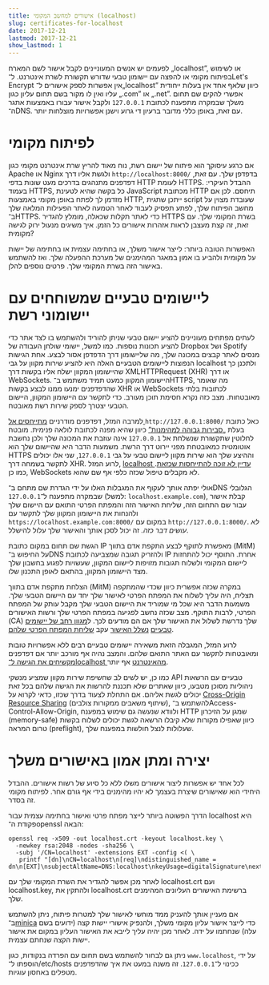 ```yaml
---
title: אישורים למחשב המקומי (localhost)
slug: certificates-for-localhost
date: 2017-12-21
lastmod: 2017-12-21
show_lastmod: 1
---
```



לפעמים יש אנשים המעוניינים לקבל אישור לשם המארח „localhost”, או לשימוש בפיתוח מקומי או להפצה עם יישומון טבעי שדורש תקשורת לשרת אינטרנט. ל־Let's Encrypt אין אפשרות לספק אישורים ל־„localhost” כיוון שלאף אחד אין בעלות ייחודית עליו ואין לו מקור בשם תחום עליון כגון „‎.com” או „‎.net”. אפשרי להקים שם תחום משלך שבמקרה מתפענח לכתובת `127.0.0.1` ולקבל אישור עבורו באמצעות אתגר ה־DNS. עם זאת, באופן כללי מדובר ברעיון די גרוע וישנן אפשרויות מוצלחות יותר.

# לפיתוח מקומי

אם כרגע עיסוקך הוא פיתוח של יישום רשת, נוח מאוד להריץ שרת אינטרנט מקומי כגון Apache או Nginx ולגשת אליו דרך `http://localhost:8000/‎` בדפדפן שלך. עם זאת, דפדפנים מתנהגים בדרכים מעט שונות בדפי HTTP לעומת HTTPS. ההבדל העיקרי: בעמוד HTTPS, כל בקשה שהיא לטעינת JavaScript מכתובת HTTP תיחסם. לכן אם מזדמן לך לפתח באופן מקומי באמצעות HTTP, ייתכן שתגית script שעובדת מצוין על מחשב הפיתוח שלך, לפתע תפסיק לעבוד לאחר הטמעה לאתר הפעילות המלאה שלך ב־HTTPS. כדי לאתר תקלות שכאלה, מומלץ להגדיר HTTPS בשרת המקומי שלך. עם זאת, זה קצת מעצבן לראות אזהרות אישורים כל הזמן. איך משיגים מנעול ירוק לגישה מקומית?

האפשרות הטובה ביותר: לייצר אישור משלך, או בחתימה עצמית או בחתימה של יישות על מקומית ולהביע בו אמון במאגר המהימנים של מערכת ההפעלה שלך. ואז להשתמש באישור הזה בשרת המקומי שלך. פרטים נוספים להלן.

# ליישומים טבעיים שמשוחחים עם יישומוני רשת

לעתים מפתחים מעוניינים להציע יישום טבעי שניתן להוריד ולהשתמש בו לצד אתר כדי להציע תכונות נוספות. כמו למשל, יישומי שולחן העבודה של Dropbox ושל Spotify מנסים לאתר קבצים במכונה שלך, מה שליישומון דרך הדפדפן אסור לבצע. אחת הגישות הנפוצות ליישומים הטבעיים האלה היא להציע שירות מקוון על גבי localhost ולתכנן כך שהיישומון המקוון ישלח אליו בקשות דרך XMLHTTPRequest (XHR) או דרך WebSockets. היישומון המקוון כמעט תמיד משתמש ב־HTTPS, מה שאומר שהדפדפנים ימנעו ממנו לבצע בקשות XHR או WebSockets לכתובות בלתי מאובטחות. מצב כזה נקרא חסימת תוכן מעורב. כדי לתקשר עם היישומון המקוון, היישום הטבעי יצטרך לספק שירות רשת מאובטח.

למרבה המזל, דפדפנים מודרניים [מתייחסים אל ][mcb-localhost] `http://127.0.0.1:8000/‎` כאל כתובת בעלת [„סבירות גבוהה למהימנות”][secure-contexts] כיוון שהיא מפנה לכתובת לולאה פנימית. מובטח לחלוטין שתקשורת שנשלחת אל `127.0.0.1` אינה עוזבת את המכונה שלך ולכן נחשבת אוטומטית כמאובטחת מפני יירוט דרך הרשת. משמעות הדבר היא שהיישום שלך הוא HTTPS וההיצע שלך הוא שירות מקוון ליישום טבעי על גבי `127.0.0.1`, שני אלו יכולים לתקשר בשמחה דרך XHR. לרוע המזל, [localhost עדיין לא זוכה להתייחסות שכזאת][let-localhost]. כמו כן, WebSockets לא מקבלים טיפול שכזה כלפי אף שם שהוא.

אולי יפתה אותך לעקוף את המגבלות האלו על ידי הגדרת שם מתחם ב־DNS הגלובלי שבמקרה מתפענח ל־`127.0.0.1` (למשל: `localhost.example.com`), קבלת אישור עבור שם התחום הזה, שליחת האישור הזה והמפתח הפרטי התואם עם היישום שלך ולהנחות את היישומון המקוון שלך לתקשר עם `https://localhost.example.com:8000/‎` במקום עם `http://127.0.0.1:8000/‎`. *לא עושים דבר כזה.* זה יכול לסכן אותך והאישור שלך עלול להישלל.

הגשת שם תחום במקום כתובת IP מאפשרת לתוקף לבצע התקפת אדם בתווך (MitM) על החיפוש ב־DNS ולהזריק תגובה שמצביעה לכתובת IP אחרת. התוסף יכול להתחזות ליישום המקומי ולשלוח תגובות מזויפות ליישום המקוון, שעשויות לפגוע בחשבון שלך מצד היישומון המקוון, בהתאם לאופן התכנון שלו.

הצלחת מתקפת אדם בתווך (MitM) במקרה שכזה אפשרית כיוון שכדי שהמתקפה תצליח, היה עליך לשלוח את המפתח הפרטי לאישור שלך יחד עם היישום הטבעי שלך. משמעות הדבר היא שכל מי שמוריד את היישום הטבעי שלך מקבל עותק של המפתח הפרטי, לרבות התוקף. מצב שכזה נחשב לפגיעה במפתח הפרטי שלך ורשות האישורים (CA) שלך נדרשת לשלול את האישור שלך אם הם מודעים לכך. ל[מגוון רחב של יישומים טבעיים][mdsp1] [נשלל האישור][mdsp2] עקב [שליחת המפתח הפרטי שלהם][mdsp3].

לרוע המזל, המגבלה הזאת משאירה יישומים טבעיים רבים ללא אפשרויות טובות ומאובטחות לתקשר עם האתר התואם שלהם. והמצב נהיה אף מורכב יותר אם דפדפנים [מקשיחים את הגישה ל־localhost מהאינטרנט][tighten-access] אף יותר.

כמו כן, יש לשים לב שחשיפת שירות מקוון שמציע מנשקי API טבעיים עם הרשאות ניהוליות מסוכן מטבעו, כיוון שאתרים שלא תכננת להרשות את הגישה שלהם בכל זאת יכולים לגשת אליהם. אם התחלת לצעוד בדרך שכזו, כדאי לקרוא על [Cross-Origin Resource Sharing][cors] (שיתוף משאבים ממקורות צולבים), להשתמש ב־Access-Control-Allow-Origin, ולוודא שנעשה גם שימוש במפענח HTTP שמגן על הזיכרון (memory-safe) כיוון שאפילו מקורות שלא קיבלו הרשאה לגשת יכולים לשלוח בקשות טרום המראה (preflight), שעלולות לנצל חולשות במפענח שלך.

# יצירה ומתן אמון באישורים משלך

לכל אחד יש אפשרות ליצור אישורים משלו ללא כל סיוע של רשות אישורים. ההבדל היחידי הוא שאישורים שיצרת בעצמך לא יהיו מהימנים בידי אף גורם אחר. לפיתוח מקומי זה בסדר.

הדרך הפשוטה ביותר לייצר מפתח פרטי ואישור בחתימה עצמית עבור localhost היא פקודת ה־openssl הבאה:

    openssl req -x509 -out localhost.crt -keyout localhost.key \
      -newkey rsa:2048 -nodes -sha256 \
      -subj '/CN=localhost' -extensions EXT -config <( \
       printf "[dn]\nCN=localhost\n[req]\ndistinguished_name = dn\n[EXT]\nsubjectAltName=DNS:localhost\nkeyUsage=digitalSignature\nextendedKeyUsage=serverAuth")

לאחר מכן אפשר להגדיר את השרת המקומי שלך עם localhost.crt ועם localhost.key, ולהתקין את localhost.crt ברשימת האישורים העליונים המהימנים שלך.

אם מעניין אותך להעניק ממד מוחשי לאישור שלך למטרות פיתוח, ניתן להשתמש ב־[minica][minica] כדי לייצר אישור עליון מקומי משלך, ולהנפיק אישורי יישות קצה (ידועים בשם עלה) שנחתמו על ידה. לאחר מכן יהיה עליך לייבא את האישור העליון במקום את אישור יישות הקצה שנחתם עצמית.

ניתן גם לבחור להשתמש בשם תחום עם הפרדה בנקודות, כגון `www.localhost`, על ידי הוספתו ל־‎/etc/hosts ככינוי ל־`127.0.0.1`. זה משנה במעט את איך שהדפדפנים מטפלים באחסון עוגיות.

[mcb-localhost]: https://bugs.chromium.org/p/chromium/issues/detail?id=607878
[secure-contexts]: https://www.w3.org/TR/secure-contexts/#is-origin-trustworthy
[let-localhost]: https://tools.ietf.org/html/draft-ietf-dnsop-let-localhost-be-localhost-02
[mdsp1]: https://groups.google.com/d/msg/mozilla.dev.security.policy/eV89JXcsBC0/wsj5zpbbAQAJ
[mdsp2]: https://groups.google.com/d/msg/mozilla.dev.security.policy/T6emeoE-lCU/-k-A2dEdAQAJ
[mdsp3]: https://groups.google.com/d/msg/mozilla.dev.security.policy/pk039T_wPrI/tGnFDFTnCQAJ
[tighten-access]: https://bugs.chromium.org/p/chromium/issues/detail?id=378566
[minica]: https://github.com/jsha/minica
[cors]: https://developer.mozilla.org/en-US/docs/Web/HTTP/CORS

